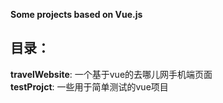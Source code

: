 **Some projects based on Vue.js**

目录：
-----------------------------------

**travelWebsite**: 一个基于vue的去哪儿网手机端页面  
**testProjct**: 一些用于简单测试的vue项目
